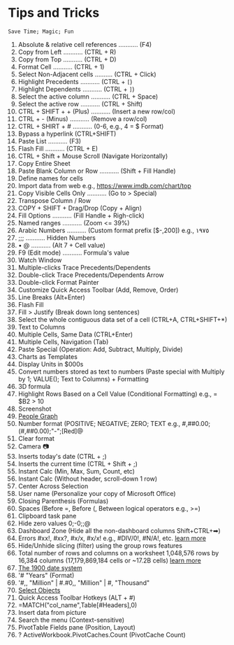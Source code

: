 # Tips and Tricks
`
Save Time; Magic; Fun
`

1. Absolute & relative cell references ........... (F4)
1. Copy from Left ........... (CTRL + R)
1. Copy from Top ........... (CTRL + D)
1. Format Cell ........... (CTRL + 1)
1. Select Non-Adjacent cells .......... (CTRL + Click)
1. Highlight Precedents ........... (CTRL + `[`)
1. Highlight Dependents ........... (CTRL + `]`)
1. Select the active column ........... (CTRL + Space)
1. Select the active row ........... (CTRL + Shift)
1. CTRL + SHIFT + + (Plus) ........... (Insert a new row/col)
1. CTRL + - (Minus) ........... (Remove a row/col)
1. CTRL + SHIRT + # ........... (0-6, e.g., 4 = $ Format)
1. Bypass a hyperlink (CTRL+SHIFT)
1. Paste List ........... (F3) 
1. Flash Fill ........... (CTRL + E)
1. CTRL + Shift + Mouse Scroll (Navigate Horizontally)
1. Copy Entire Sheet
1. Paste Blank Column or Row ........... (Shift + Fill Handle)
1. Define names for cells
1. Import data from web e.g., https://www.imdb.com/chart/top
1. Copy Visible Cells Only ........... (Go to > Special)
1. Transpose Column / Row
1. COPY + SHIFT + Drag/Drop (Copy + Align)
1. Fill Options ........... (Fill Handle + Righ-click)
1. Named ranges ........... (Zoom <= 39%)
1. Arabic Numbers ........... (Custom format prefix [$-,200]) e.g., ١٩٧٥
1. ;;; ........... Hidden Numbers
1. • @  ........... (Alt 7 + Cell value)
1. F9 (Edit mode) ........... Formula's value
1. Watch Window
1. Multiple-clicks Trace Precedents/Dependents 
1. Double-click Trace Precedents/Dependents Arrow
1. Double-click Format Painter
1. Customize Quick Access Toolbar (Add, Remove, Order)
1. Line Breaks (Alt+Enter)
1. Flash Fill
1. Fill > Justify (Break down long sentences)
1. Select the whole contiguous data set of a cell (CTRL+A, CTRL+SHIFT+*)
1. Text to Columns
1. Multiple Cells, Same Data (CTRL+Enter)
1. Multiple Cells, Navigation (Tab)
1. Paste Special (Operation: Add, Subtract, Multiply, Divide)
1. Charts as Templates
1. Display Units in $000s
1. Convert numbers stored as text to numbers (Paste special with Multiply by 1; VALUE(); Text to Columns) + Formatting
1. 3D formula 
1. Highlight Rows Based on a Cell Value (Conditional Formatting) e.g., = $B2 > 10
1. Screenshot 
1. [People Graph](https://appsource.microsoft.com/en-us/product/office/wa104104476?tab=overview)
1. Number format (POSITIVE; NEGATIVE; ZERO; TEXT e.g., #,##0.00;(#,##0.00);"-";[Red]@
1. Clear format
1. Camera 📷
1. Inserts today's date (CTRL + ;)
1. Inserts the current time (CTRL + Shift + ;)
1. Instant Calc (Min, Max, Sum, Count, etc)
1. Instant Calc (Without header, scroll-down 1 row)
1. Center Across Selection
1. User name (Personalize your copy of Microsoft Office)
1. Closing Parenthesis (Formulas)
1. Spaces (Before =, Before (, Between logical operators e.g., >=)
1. Clipboard task pane
1. Hide zero values 0;-0;;@
1. Dashboard Zone (Hide all the non-dashboard columns Shift+CTRL+➡)
1. Errors #xx!, #xx?, #x/x, #x/x! e.g., #DIV/0!, #N/A!, etc. [learn more](https://www.dummies.com/article/technology/software/microsoft-products/excel/excel-error-messages-to-get-to-know-139082)
1. Hide/Unhide slicing (filter) using the group rows features
1. Total number of rows and columns on a worksheet 1,048,576 rows by 16,384 columns (17,179,869,184 cells or ~17.2B cells) [learn more](https://support.microsoft.com/en-us/office/excel-specifications-and-limits-1672b34d-7043-467e-8e27-269d656771c3)
1. [The 1900 date system](https://support.microsoft.com/en-us/office/date-systems-in-excel-e7fe7167-48a9-4b96-bb53-5612a800b487)
1. '# "Years" (Format)
1. '#,, "Million" | #.#0,, "Million" | #, "Thousand"
1. [Select Objects](https://support.microsoft.com/en-us/office/select-a-shape-or-other-object-8db4e2f6-873a-46a7-87cb-fbb998a1f955)
1. Quick Access Toolbar Hotkeys (ALT + #)
1. =MATCH("col_name",Table[#Headers],0)
1. Insert data from picture
1. Search the menu (Context-sensitive)
1. PivotTable Fields pane (Position, Layout)
1. ? ActiveWorkbook.PivotCaches.Count (PivotCache Count)
